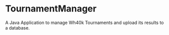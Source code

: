 # TournamentManager
A Java Application to manage Wh40k Tournaments and upload its results to a database.

